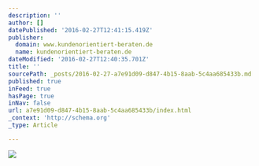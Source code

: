 ```yaml
---
description: ''
author: []
datePublished: '2016-02-27T12:41:15.419Z'
publisher:
  domain: www.kundenorientiert-beraten.de
  name: kundenorientiert-beraten.de
dateModified: '2016-02-27T12:40:35.701Z'
title: ''
sourcePath: _posts/2016-02-27-a7e91d09-d847-4b15-8aab-5c4aa685433b.md
published: true
inFeed: true
hasPage: true
inNav: false
url: a7e91d09-d847-4b15-8aab-5c4aa685433b/index.html
_context: 'http://schema.org'
_type: Article

---
```

![](https://2.bp.blogspot.com/-npL3viUXGNg/VsyVLFeuFCI/AAAAAAAAErg/GWJGS63xJMs/s400/Fairriester%2Bund%2BmyLife%2Bfairr-rechnen%2Bsich%2Bsch%25C3%25B6n.png)